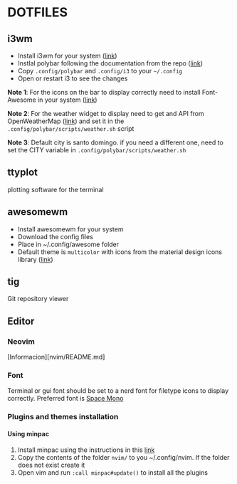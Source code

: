 # DOTFILES

## i3wm

* Install i3wm for your system ([link](https://i3wm.org/))
* Instlal polybar following the documentation from the repo ([link](https://github.com/jaagr/polybar))
* Copy `.config/polybar` and `.config/i3` to your `~/.config`
* Open or restart i3 to see the changes

**Note 1**: For the icons on the bar to display correctly need to install Font-Awesome in your system ([link](https://fontawesome.com/how-to-use/on-the-desktop/setup/getting-started))

**Note 2**: For the weather widget to display need to get and API from OpenWeatherMap ([link](https://openweathermap.org/)) and set it in the `.config/polybar/scripts/weather.sh` script

**Note 3**: Default city is santo domingo. if you need a different one, need to set the CITY variable in `.config/polybar/scripts/weather.sh`

## ttyplot
 plotting software for the terminal

## awesomewm

* Install awesomewm for your system
* Download the config files
* Place in ~/.config/awesome folder
* Default theme is `multicolor` with icons from the material design icons library ([link](https://materialdesignicons.com/))

## tig
Git repository viewer

## Editor
### Neovim
[Informacion][nvim/README.md]
### Font
Terminal or gui font should be set to a nerd font for filetype icons to display correctly.
Preferred font is [Space Mono](https://github.com/ryanoasis/nerd-fonts/tree/master/patched-fonts/SpaceMono)
### Plugins and themes installation
#### Using minpac
1. Install minpac using the instructions in this [link](https://github.com/k-takata/minpac)
2. Copy the contents of the folder `nvim/` to you ~/.config/nvim. If the folder does not exist create it
3. Open vim and run `:call minpac#update()` to install all the plugins
